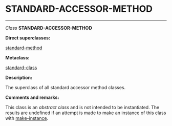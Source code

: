 STANDARD-ACCESSOR-METHOD
========================

------------------------------------------------------------------------

*Class* **STANDARD-ACCESSOR-METHOD**

**Direct superclasses:**

[standard-method](/meta-object-protocol/class-standard-method)

**Metaclass:**

[standard-class](/meta-object-protocol/class-standard-class)

**Description:**

The superclass of all standard accessor method classes.

**Comments and remarks:**

This class is an *abstract class* and is not intended to be instantiated. The results are undefined if an attempt is made to make an instance of this class with [make-instance](/meta-object-protocol/make-instance).
